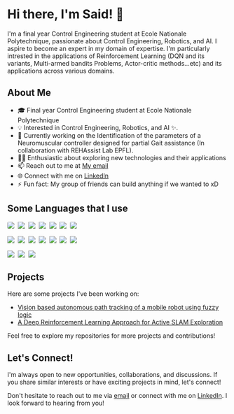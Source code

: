 <!-- ### Hi there 👋 -->

<!--
**SaidGuerazem/SaidGuerazem** is a ✨ _special_ ✨ repository because its `README.md` (this file) appears on your GitHub profile.

Here are some ideas to get you started:

- 🔭 I’m currently working on ...
- 🌱 I’m currently learning ...
- 👯 I’m looking to collaborate on ...
- 🤔 I’m looking for help with ...
- 💬 Ask me about ...
- 📫 How to reach me: ...
- 😄 Pronouns: ...
- ⚡ Fun fact: ...
-->
# Hi there, I'm Said! 👋

I'm a final year Control Engineering student at Ecole Nationale Polytechnique, passionate about Control Engineering, Robotics, and AI. I aspire to become an expert in my domain of expertise.  I'm particularly intrested in the applications of  Reinforcement Learning (DQN and its variants, Multi-armed bandits Problems, Actor-critic methods...etc) and its applications across various domains.

## About Me

- 🎓 Final year Control Engineering student at Ecole Nationale Polytechnique
- 💡 Interested in Control Engineering, Robotics, and AI ✨.
- 🌱 Currently working on the Identification of the parameters of a Neuromuscular controller designed for partial Gait assistance (In collaboration with REHAssist Lab EPFL).
- 👨‍💻 Enthusiastic about exploring new technologies and their applications
- 📫 Reach out to me at [My email](mailto:said.guerazem@g.enp.edu.dz)
- 🌐 Connect with me on [LinkedIn](https://www.linkedin.com/in/said-guerazem/)
- ⚡ Fun fact: My group of friends can build anything if we wanted to xD

## Some Languages that I use

<img src="https://img.shields.io/badge/Python-3776AB?style=for-the-badge&logo=python&logoColor=white" style="border-radius: 20%;">&nbsp;
<img src="https://img.shields.io/badge/numpy-%23013243.svg?style=for-the-badge&logo=numpy&logoColor=white">&nbsp;
<img src="https://img.shields.io/badge/pandas-%23150458.svg?style=for-the-badge&logo=pandas&logoColor=white">&nbsp;
<img src="https://img.shields.io/badge/Matplotlib-%23ffffff.svg?style=for-the-badge&logo=Matplotlib&logoColor=black">&nbsp;
<img src="https://img.shields.io/badge/scikit--learn-%23F7931E.svg?style=for-the-badge&logo=scikit-learn&logoColor=white">&nbsp;
<img src="https://img.shields.io/badge/Keras-%23D00000.svg?style=for-the-badge&logo=Keras&logoColor=white">&nbsp;
<img src="https://img.shields.io/badge/TensorFlow-FF6F00?style=for-the-badge&logo=tensorflow&logoColor=white" style="border-radius: 20%;">&nbsp;

<img src="https://img.shields.io/badge/Visual_Studio_Code-0078D4?style=for-the-badge&logo=visual%20studio%20code&logoColor=white">&nbsp;
<img src="https://img.shields.io/badge/Colab-F9AB00?style=for-the-badge&logo=googlecolab&color=525252">&nbsp;
<img src="https://img.shields.io/badge/GIT-E44C30?style=for-the-badge&logo=git&logoColor=white">&nbsp;
<img src="https://img.shields.io/badge/GitHub-100000?style=for-the-badge&logo=github&logoColor=white">&nbsp;
<img src="https://img.shields.io/badge/Ubuntu-E95420?style=for-the-badge&logo=ubuntu&logoColor=white">&nbsp;
<img src="https://img.shields.io/badge/latex-%23008080.svg?style=for-the-badge&logo=latex&logoColor=white">&nbsp;
<img src="https://img.shields.io/badge/Overleaf-47A141?style=for-the-badge&logo=Overleaf&logoColor=white">&nbsp;


<img src="https://img.shields.io/badge/C-00599C?style=for-the-badge&logo=c&logoColor=white">&nbsp;
<img src="https://img.shields.io/badge/C%2B%2B-00599C?style=for-the-badge&logo=c%2B%2B&logoColor=white">&nbsp;
<img src="https://img.shields.io/badge/Arduino-00979D?style=for-the-badge&logo=Arduino&logoColor=white">&nbsp;


## Projects

Here are some projects I've been working on:

- [Vision based autonomous path tracking of a mobile robot using fuzzy logic](https://github.com/SaidGuerazem/Miniproject)
- [A Deep Reinforcement Learning Approach for Active SLAM Exploration](https://github.com/SaidGuerazem/A-Deep-Reinforcement-Learning-Approach-for-Active-Slam-Exploration)

Feel free to explore my repositories for more projects and contributions! 

## Let's Connect!

I'm always open to new opportunities, collaborations, and discussions. If you share similar interests or have exciting projects in mind, let's connect!

Don't hesitate to reach out to me via [email](mailto:said.guerazem@g.enp.edu.dz) or connect with me on [LinkedIn](https://www.linkedin.com/in/said-guerazem/). I look forward to hearing from you!





